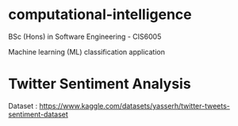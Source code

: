 # computational-intelligence
BSc (Hons) in Software Engineering - CIS6005 

Machine learning (ML) classification application

Twitter Sentiment Analysis
==========================

Dataset : https://www.kaggle.com/datasets/yasserh/twitter-tweets-sentiment-dataset

